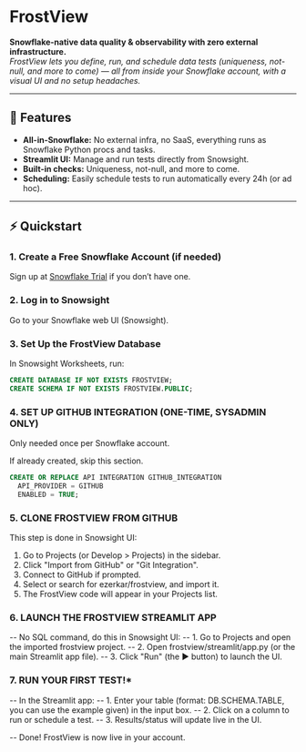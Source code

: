 # FrostView

**Snowflake-native data quality & observability with zero external infrastructure.**  
_FrostView lets you define, run, and schedule data tests (uniqueness, not-null, and more to come) — all from inside your Snowflake account, 
 with a visual UI and no setup headaches._

---

## 🚀 Features

- **All-in-Snowflake:** No external infra, no SaaS, everything runs as Snowflake Python procs and tasks.
- **Streamlit UI:** Manage and run tests directly from Snowsight.
- **Built-in checks:** Uniqueness, not-null, and more to come.
- **Scheduling:** Easily schedule tests to run automatically every 24h (or ad hoc).
---

## ⚡ Quickstart 

### 1. **Create a Free Snowflake Account (if needed)**

Sign up at [Snowflake Trial](https://signup.snowflake.com/) if you don’t have one.

### 2. **Log in to Snowsight**

Go to your Snowflake web UI (Snowsight).

### 3. **Set Up the FrostView Database**

In Snowsight Worksheets, run:

```sql
CREATE DATABASE IF NOT EXISTS FROSTVIEW;
CREATE SCHEMA IF NOT EXISTS FROSTVIEW.PUBLIC;
```

### 4. **SET UP GITHUB INTEGRATION (ONE-TIME, SYSADMIN ONLY)**

Only needed once per Snowflake account.

If already created, skip this section.

```sql
CREATE OR REPLACE API INTEGRATION GITHUB_INTEGRATION
  API_PROVIDER = GITHUB
  ENABLED = TRUE;
```

### 5. **CLONE FROSTVIEW FROM GITHUB**
This step is done in Snowsight UI:
1. Go to Projects (or Develop > Projects) in the sidebar.
2. Click "Import from GitHub" or "Git Integration".
3. Connect to GitHub if prompted.
4. Select or search for ezerkar/frostview, and import it.
5. The FrostView code will appear in your Projects list.

### 6. **LAUNCH THE FROSTVIEW STREAMLIT APP**
-- No SQL command, do this in Snowsight UI:
--   1. Go to Projects and open the imported frostview project.
--   2. Open frostview/streamlit/app.py (or the main Streamlit app file).
--   3. Click "Run" (the ▶️ button) to launch the UI.

### 7. **RUN YOUR FIRST TEST!***
-- In the Streamlit app:
--   1. Enter your table (format: DB.SCHEMA.TABLE, you can use the example given) in the input box.
--   2. Click on a column to run or schedule a test.
--   3. Results/status will update live in the UI.

-- Done! FrostView is now live in your account.

